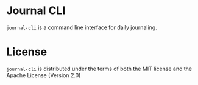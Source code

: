 # Journal CLI
`journal-cli` is a command line interface for daily journaling.
# License
`journal-cli` is distributed under the terms of both the MIT license and the Apache License (Version 2.0)
